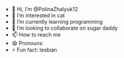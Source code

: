 - 👋 Hi, I’m @PolinaZhalyuk12
- 👀 I’m interested in cat
- 🌱 I’m currently learning programming
- 💞️ I’m looking to collaborate on sugar daddy
- 📫 How to reach me 
- 😄 Pronouns: 
- ⚡ Fun fact: lesbian

<!---
PolinaZhalyuk12/PolinaZhalyuk12 is a ✨ special ✨ repository because its `README.md` (this file) appears on your GitHub profile.
You can click the Preview link to take a look at your changes.
--->
